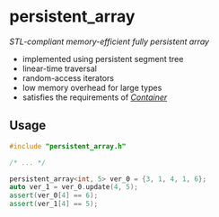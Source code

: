 # persistent_array

_STL-compliant memory-efficient fully persistent array_

- implemented using persistent segment tree
- linear-time traversal
- random-access iterators
- low memory overhead for large types
- satisfies the requirements of [_Container_](https://en.cppreference.com/w/cpp/named_req/Container)

## Usage

```c++
#include "persistent_array.h"

/* ... */

persistent_array<int, 5> ver_0 = {3, 1, 4, 1, 6};
auto ver_1 = ver_0.update(4, 5);
assert(ver_0[4] == 6);
assert(ver_1[4] == 5);
```